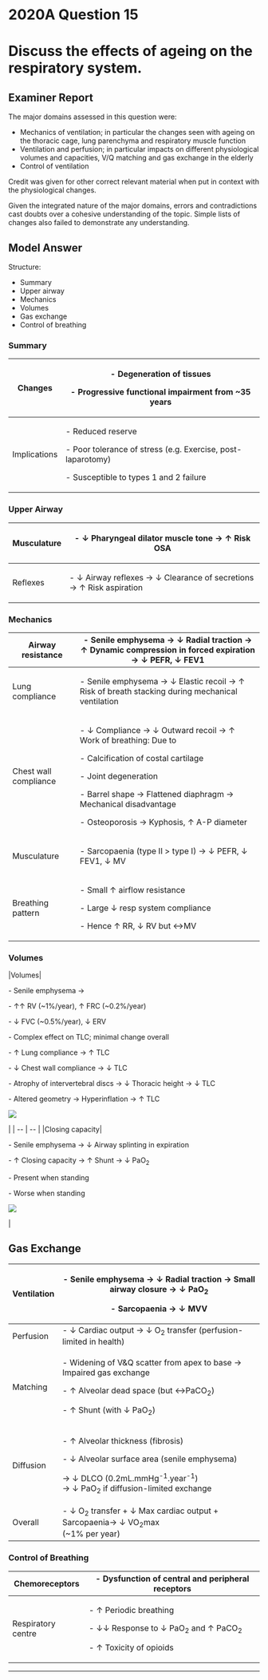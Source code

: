 # 2020A Question 15 
# Discuss the effects of ageing on the respiratory system.


## Examiner Report
The major domains assessed in this question were:
* Mechanics of ventilation; in particular the changes seen with ageing on the thoracic cage, lung parenchyma and respiratory muscle function
* Ventilation and perfusion; in particular impacts on different physiological volumes and capacities, V/Q matching and gas exchange in the elderly
* Control of ventilation


Credit was given for other correct relevant material when put in context with the physiological changes.

Given the integrated nature of the major domains, errors and contradictions cast doubts over a cohesive understanding of the topic. Simple lists of changes also failed to demonstrate any understanding.

## Model Answer
Structure:
* Summary
* Upper airway
* Mechanics
* Volumes
* Gas exchange
* Control of breathing

### Summary

|Changes|<p>- Degeneration of tissues</p><p>- Progressive functional impairment from ~35 years</p>|
| -- | -- |
|Implications|<p>- Reduced reserve</p><p>- Poor tolerance of stress (e.g. Exercise, post-laparotomy)</p><p>- Susceptible to types 1 and 2 failure</p>|


### Upper Airway

|Musculature|<p>- ↓ Pharyngeal dilator muscle tone → ↑ Risk OSA</p>|
| -- | -- |
|Reflexes|<p>- ↓ Airway reflexes → ↓ Clearance of secretions → ↑ Risk aspiration</p>|

### Mechanics

|Airway resistance|- Senile emphysema → ↓ Radial traction → ↑ Dynamic compression in forced expiration → ↓ PEFR, ↓ FEV1|
| -- | -- |
|Lung compliance|<p>- Senile emphysema → ↓ Elastic recoil → ↑ Risk of breath stacking during mechanical ventilation</p>|
|Chest wall compliance|<p>- ↓ Compliance → ↓ Outward recoil → ↑ Work of breathing: Due to </p><p>- Calcification of costal cartilage</p><p>- Joint degeneration</p><p>- Barrel shape → Flattened diaphragm → Mechanical disadvantage</p><p>- Osteoporosis → Kyphosis, ↑ A-P diameter</p>|
|Musculature|<p>- Sarcopaenia (type II > type I) → ↓ PEFR, ↓ FEV1, ↓ MV</p>|
|Breathing pattern|<p>- Small ↑ airflow resistance</p><p>- Large ↓ resp system compliance</p><p>- Hence ↑ RR, ↓ RV but ↔MV</p>|

### Volumes

|Volumes|<p>- Senile emphysema →</p><p>- ↑↑ RV (~1%/year), ↑ FRC (~0.2%/year)</p><p>- ↓ FVC (~0.5%/year), ↓ ERV</p><p>- Complex effect on TLC; minimal change overall</p><p>- ↑ Lung compliance → ↑ TLC</p><p>- ↓ Chest wall compliance → ↓ TLC</p><p>- Atrophy of intervertebral discs → ↓ Thoracic height → ↓ TLC</p><p>- Altered geometry → Hyperinflation → ↑ TLC</p><p><img src="\resources\frc-aging.svg"></p>
|
| -- | -- |
|Closing capacity|<p>- Senile emphysema → ↓ Airway splinting in expiration</p><p>- ↑ Closing capacity → ↑ Shunt → ↓ PaO<sub>2</sub></p><p>- Present when standing</p><p>- Worse when standing</p><p><img src="\resources\closing-capacity-vs-age.svg"></p>
|


## Gas Exchange

|Ventilation|<p>- Senile emphysema → ↓ Radial traction → Small airway closure → ↓ PaO<sub>2</sub></p><p>- Sarcopaenia → ↓ MVV</p>|
| -- | -- |
|Perfusion|- ↓ Cardiac output → ↓ O<sub>2</sub> transfer (perfusion-limited in health)|
|Matching|<p>- Widening of V&Q scatter from apex to base → Impaired gas exchange</p><p>- ↑ Alveolar dead space (but ↔PaCO<sub>2</sub>)</p><p>- ↑ Shunt (with ↓ PaO<sub>2</sub>)</p>|
|Diffusion|<p>- ↑ Alveolar thickness (fibrosis)</p><p>- ↓ Alveolar surface area (senile emphysema)</p><p>→ ↓ DLCO (0.2mL.mmHg<sup>-1</sup>.year<sup>-1</sup>)<br>→ ↓ PaO<sub>2</sub> if diffusion-limited exchange</p>|
|Overall|- ↓ O<sub>2</sub> transfer + ↓ Max cardiac output + Sarcopaenia→ ↓ VO<sub>2</sub>max<br>  (~1% per year)|

### Control of Breathing

|Chemoreceptors|- Dysfunction of central and peripheral receptors|
| -- | -- |
|Respiratory centre|<p>- ↑ Periodic breathing</p><p>- ↓↓ Response to ↓ PaO<sub>2</sub> and ↑ PaCO<sub>2</sub></p><p>- ↑ Toxicity of opioids</p>|




--- 

